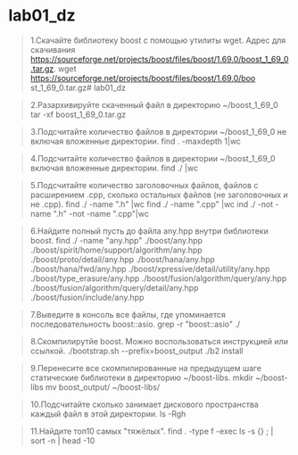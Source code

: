 # lab01_dz

> 1.Скачайте библиотеку boost с помощью утилиты wget. Адрес для скачивания https://sourceforge.net/projects/boost/files/boost/1.69.0/boost_1_69_0.tar.gz.
wget https://sourceforge.net/projects/boost/files/boost/1.69.0/boo st_1_69_0.tar.gz# lab01_dz

> 2.Разархивируйте скаченный файл в директорию ~/boost_1_69_0
tar -xf boost_1_69_0.tar.gz

> 3.Подсчитайте количество файлов в директории ~/boost_1_69_0 не включая вложенные директории.
find . -maxdepth 1|wc

> 4.Подсчитайте количество файлов в директории ~/boost_1_69_0 включая вложенные директории.
find ./ |wc

> 5.Подсчитайте количество заголовочных файлов, файлов с расширением .cpp, сколько остальных файлов (не заголовочных и не .cpp).
find ./ -name ".h" |wc
find ./ -name ".cpp" |wc
ind ./ -not -name ".h" -not -name ".cpp"|wc

> 6.Найдите полный пусть до файла any.hpp внутри библиотеки boost.
find ./ -name "any.hpp"
./boost/any.hpp
./boost/spirit/home/support/algorithm/any.hpp
./boost/proto/detail/any.hpp
./boost/hana/any.hpp
./boost/hana/fwd/any.hpp
./boost/xpressive/detail/utility/any.hpp
./boost/type_erasure/any.hpp
./boost/fusion/algorithm/query/any.hpp
./boost/fusion/algorithm/query/detail/any.hpp
./boost/fusion/include/any.hpp

> 7.Выведите в консоль все файлы, где упоминается последовательность boost::asio.
grep -r "boost::asio" ./

> 8.Скомпилирутйе boost. Можно воспользоваться инструкцией или ссылкой.
./bootstrap.sh --prefix=boost_output
./b2 install

> 9.Перенесите все скомпилированные на предыдущем шаге статические библиотеки в директорию ~/boost-libs.
mkdir ~/boost-libs
mv boost_output/ ~/boost-libs/

> 10.Подсчитайте сколько занимает дискового пространства каждый файл в этой директории.
ls -Rgh

> 11.Найдите топ10 самых "тяжёлых".
find . -type f -exec ls -s {} ; | sort -n | head -10



